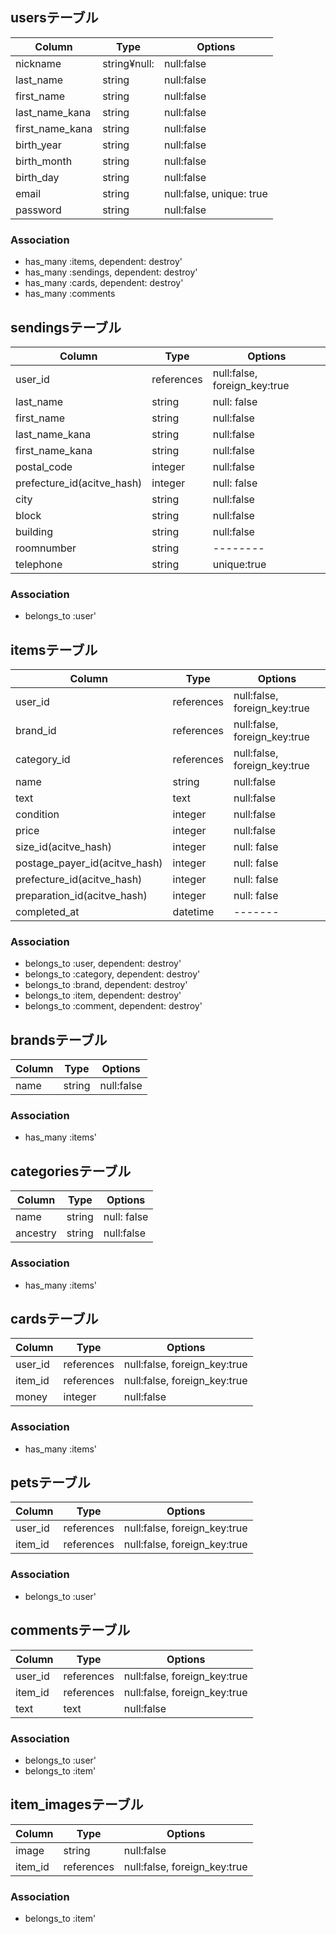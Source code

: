 ## usersテーブル

|Column|Type|Options|
|------|----|-------|
|nickname|string¥null:|null:false|
|last_name|string|null:false|
|first_name|string|null:false|
|last_name_kana|string|null:false|
|first_name_kana|string|null:false|
|birth_year|string|null:false|
|birth_month|string|null:false|
|birth_day|string|null:false|
|email|string|null:false, unique: true|
|password|string|null:false|


### Association
- has_many :items, dependent: destroy'
- has_many :sendings, dependent: destroy'
- has_many :cards, dependent: destroy'
- has_many :comments

## sendingsテーブル

|Column|Type|Options|
|------|----|-------|
|user_id|references|null:false, foreign_key:true|
|last_name|string|null: false|
|first_name|string|null:false|
|last_name_kana|string|null:false|
|first_name_kana|string|null:false|
|postal_code|integer|null:false|
|prefecture_id(acitve_hash)|integer|null: false|
|city|string|null:false|
|block|string|null:false|
|building|string|null:false|
|roomnumber|string|--------|
|telephone|string|unique:true|

### Association
- belongs_to :user'


## itemsテーブル

|Column|Type|Options|
|------|----|-------|
|user_id|references|null:false, foreign_key:true|
|brand_id|references|null:false, foreign_key:true|
|category_id|references|null:false, foreign_key:true|
|name|string|null:false|
|text|text|null:false|
|condition|integer|null:false|
|price|integer|null:false|
|size_id(acitve_hash)|integer|null: false|
|postage_payer_id(acitve_hash)|integer|null: false|
|prefecture_id(acitve_hash)|integer|null: false|
|preparation_id(acitve_hash)|integer|null: false|
|completed_at|datetime|-------|


### Association
- belongs_to :user, dependent: destroy'
- belongs_to :category, dependent: destroy'
- belongs_to :brand, dependent: destroy'
- belongs_to :item, dependent: destroy'
- belongs_to :comment, dependent: destroy'


## brandsテーブル

|Column|Type|Options|
|------|----|-------|
|name|string|null:false|

### Association
- has_many :items'


## categoriesテーブル
|Column|Type|Options|
|------|----|-------|
|name|string|null: false|
|ancestry|string|null:false|

### Association
- has_many :items'


## cardsテーブル
|Column|Type|Options|
|------|----|-------|
|user_id|references|null:false, foreign_key:true|
|item_id|references|null:false, foreign_key:true|
|money|integer|null:false|

### Association
- has_many :items'


## petsテーブル
|Column|Type|Options|
|------|----|-------|
|user_id|references|null:false, foreign_key:true|
|item_id|references|null:false, foreign_key:true|

### Association
- belongs_to :user'

## commentsテーブル
|Column|Type|Options|
|------|----|-------|
|user_id|references|null:false, foreign_key:true|
|item_id|references|null:false, foreign_key:true|
|text|text|null:false|

### Association
- belongs_to :user'
- belongs_to :item'

## item_imagesテーブル
|Column|Type|Options|
|------|----|-------|
|image|string|null:false|
|item_id|references|null:false, foreign_key:true|

### Association
- belongs_to :item'